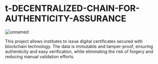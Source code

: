 # t-DECENTRALIZED-CHAIN-FOR-AUTHENTICITY-ASSURANCE
![unnamed](https://github.com/user-attachments/assets/ede814f5-408a-40cf-b26a-9d291dc70787)

This project allows institutes to issue digital certificates secured with blockchain technology. The data is immutable and tamper-proof, ensuring authenticity and easy verification, while eliminating the risk of forgery and reducing manual validation efforts.



